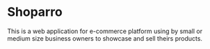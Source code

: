 # Shoparro
This is a web application for e-commerce platform using by small or medium size business owners to showcase and sell theirs products.

